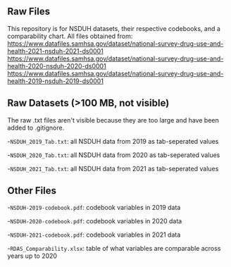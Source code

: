 ## Raw Files
This repository is for NSDUH datasets, their respective codebooks, and a comparability chart. All files obtained from:
https://www.datafiles.samhsa.gov/dataset/national-survey-drug-use-and-health-2021-nsduh-2021-ds0001
https://www.datafiles.samhsa.gov/dataset/national-survey-drug-use-and-health-2020-nsduh-2020-ds0001
https://www.datafiles.samhsa.gov/dataset/national-survey-drug-use-and-health-2019-nsduh-2019-ds0001

## Raw Datasets (>100 MB, not visible)
The raw .txt files aren't visible because they are too large and have been added to .gitignore.

-`NSDUH_2019_Tab.txt`: all NSDUH data from 2019 as tab-seperated values

-`NSDUH_2020_Tab.txt`: all NSDUH data from 2020 as tab-seperated values

-`NSDUH_2021_Tab.txt`: all NSDUH data from 2021 as tab-seperated values

## Other Files

-`NSDUH-2019-codebook.pdf`: codebook variables in 2019 data

-`NSDUH-2020-codebook.pdf`: codebook variables in 2020 data

-`NSDUH-2021-codebook.pdf`: codebook variables in 2021 data

-`RDAS_Comparability.xlsx`: table of what variables are comparable across years up to 2020